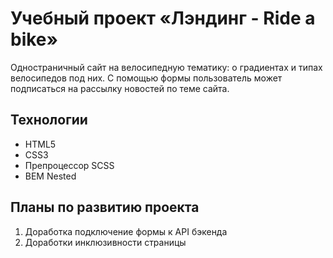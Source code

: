 # Учебный проект «Лэндинг - Ride a bike»

Одностраничный сайт на велосипедную тематику: о градиентах и типах велосипедов под них.
С помощью формы пользователь может подписаться на рассылку новостей по теме сайта.

## Технологии

- HTML5
- CSS3
- Препроцессор SCSS
- BEM Nested

## Планы по развитию проекта

1. Доработка подключение формы к API бэкенда
2. Доработки инклюзивности страницы
